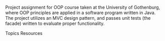 Project assignment for OOP course taken at the University of Gothenburg, where OOP principles are applied in a software program written in Java. The project utilizes an MVC design pattern, and passes unit tests (the facade) written to evaluate proper functionality.

Topics
Resources
